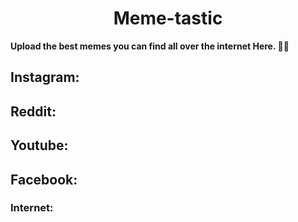 <h1 align="center"> Meme-tastic </h1>

**Upload the best memes you can find all over the internet Here. 🤟🔥**

<!-- Add links to the memes below this -->

<!-- Format : [Title](The link to the Meme) -->


## Instagram:


## Reddit:


## Youtube:


## Facebook:


### Internet:
